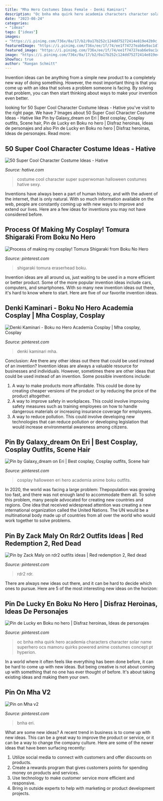 ```yaml
---
title: "Mha Hero Costumes Ideas Female - Denki Kaminari"
description: "Oc bnha mha quirk hero academia characters character solar name superhero ocs mamoru quirks powered anime costumes concept pt hyperion"
date: "2023-08-24"
categories:
- "ideas"
tags: ["ideas"]
images:
- "https://i.pinimg.com/736x/0a/17/b2/0a17b252c124dd75272414e819e42b9c.jpg"
featuredImage: "https://i.pinimg.com/736x/ee/1f/74/ee1f74727eab6e9ac1d756638af0ed0a.jpg"
featured_image: "https://i.pinimg.com/736x/ee/1f/74/ee1f74727eab6e9ac1d756638af0ed0a.jpg"
image: "https://i.pinimg.com/736x/0a/17/b2/0a17b252c124dd75272414e819e42b9c.jpg"
ShowToc: true
author: "Raegan Schmitt"
---
```



Invention ideas can be anything from a simple new product to a completely new way of doing something. However, the most important thing is that you come up with an idea that solves a problem someone is facing. By solving that problem, you can then start thinking about ways to make your invention even better.

	

		
looking for 50 Super Cool Character Costume Ideas - Hative you've visit to the right page. We have 7 Images about 50 Super Cool Character Costume Ideas - Hative like Pin by Galaxy_dream on Eri | Best cosplay, Cosplay outfits, Scene hair, Pin de Lucky en Boku no hero | Disfraz heroinas, Ideas de personajes and also Pin de Lucky en Boku no hero | Disfraz heroinas, Ideas de personajes. Read more:
		
    
## 50 Super Cool Character Costume Ideas - Hative

<img loading=lazy src="https://hative.com/wp-content/uploads/2014/10/super-cool-costume-ideas/13-superwoman-costume.jpg" onerror="this.onerror=null;this.src='https://tse3.mm.bing.net/th?id=OIP.UaBbFI7UmNL7FYnLT3LQkQHaLB&amp;pid=15.1';" alt="50 Super Cool Character Costume Ideas - Hative">

_Source: hative.com_

>costume cool character super superwoman halloween costumes hative sexy. 

	

Inventions have always been a part of human history, and with the advent of the internet, that is only natural. With so much information available on the web, people are constantly coming up with new ways to improve and extend our lives. Here are a few ideas for inventions you may not have considered before.

    
## Process Of Making My Cosplay! Tomura Shigaraki From Boku No Hero

<img loading=lazy src="https://i.pinimg.com/736x/75/19/c9/7519c99c3515ebcca926f65e8b2aba6c.jpg" onerror="this.onerror=null;this.src='https://tse2.mm.bing.net/th?id=OIP.k18YettXmkrYpMwwBi6pAgHaJ3&amp;pid=15.1';" alt="Process of making my cosplay! Tomura Shigaraki from Boku No Hero">

_Source: pinterest.com_

>shigaraki tomura eraserhead boku. 

	

Invention ideas are all around us, just waiting to be used in a more efficient or better product. Some of the more popular invention ideas include cars, computers, and smartphones. With so many new invention ideas out there, it's hard to know where to start. Here are five of our favorite invention ideas.

    
## Denki Kaminari - Boku No Hero Academia Cosplay | Mha Cosplay, Cosplay

<img loading=lazy src="https://i.pinimg.com/736x/53/da/03/53da0316d8fee31163ff7eab31ff591d.jpg" onerror="this.onerror=null;this.src='https://tse3.mm.bing.net/th?id=OIP.Pi4NjZAKzAWTd2Yz8eh4LwHaJ3&amp;pid=15.1';" alt="Denki Kaminari - Boku no Hero Academia Cosplay | Mha cosplay, Cosplay">

_Source: pinterest.com_

>denki kaminari mha. 

	

Conclusion: Are there any other ideas out there that could be used instead of an invention?
Invention ideas are always a valuable resource for businesses and individuals. However, sometimes there are other ideas that could be used instead of an invention. Some possible inventions include:
1. A way to make products more affordable. This could be done by creating cheaper versions of the product or by reducing the price of the product altogether.
2. A way to improve safety in workplaces. This could involve improving safety measures such as training employees on how to handle dangerous materials or increasing insurance coverage for employees.
3. A way to reduce pollution. This could involve developing new technologies that can reduce pollution or developing legislation that would increase environmental awareness among citizens.

    
## Pin By Galaxy_dream On Eri | Best Cosplay, Cosplay Outfits, Scene Hair

<img loading=lazy src="https://i.pinimg.com/736x/d4/81/65/d481650c1e945b9bcccb412defaf5d9e.jpg" onerror="this.onerror=null;this.src='https://tse1.mm.bing.net/th?id=OIP.A-DefqSdYc0bLnd1odJttgHaJQ&amp;pid=15.1';" alt="Pin by Galaxy_dream on Eri | Best cosplay, Cosplay outfits, Scene hair">

_Source: pinterest.com_

>cosplay halloween eri hero academia anime boku outfits. 

	

In 2020, the world was facing a large problem: Thepopulation was growing too fast, and there was not enough land to accommodate them all. To solve this problem, many people advocated for creating new countries and regions. One idea that received widespread attention was creating a new international organization called the United Nations. The UN would be a multinational body made up of countries from all over the world who would work together to solve problems.

    
## Pin By Zack Maly On Rdr2 Outfits Ideas | Red Redemption 2, Red Dead

<img loading=lazy src="https://i.pinimg.com/736x/ee/1f/74/ee1f74727eab6e9ac1d756638af0ed0a.jpg" onerror="this.onerror=null;this.src='https://tse3.mm.bing.net/th?id=OIP.fxBc6EP2g1k-wmGh2VQeFQHaHa&amp;pid=15.1';" alt="Pin by Zack Maly on rdr2 outfits ideas | Red redemption 2, Red dead">

_Source: pinterest.com_

>rdr2 rdr. 

	

There are always new ideas out there, and it can be hard to decide which ones to pursue. Here are 5 of the most interesting new ideas on the horizon: 

    
## Pin De Lucky En Boku No Hero | Disfraz Heroinas, Ideas De Personajes

<img loading=lazy src="https://i.pinimg.com/736x/0a/17/b2/0a17b252c124dd75272414e819e42b9c.jpg" onerror="this.onerror=null;this.src='https://tse2.mm.bing.net/th?id=OIP.M21B_Cpl0xM5OfbwBs1bcwHaFy&amp;pid=15.1';" alt="Pin de Lucky en Boku no hero | Disfraz heroinas, Ideas de personajes">

_Source: pinterest.com_

>oc bnha mha quirk hero academia characters character solar name superhero ocs mamoru quirks powered anime costumes concept pt hyperion. 

	

In a world where it often feels like everything has been done before, it can be hard to come up with new ideas. But being creative is not about coming up with something that no one has ever thought of before. It's about taking existing ideas and making them your own.

    
## Pin On Mha V2

<img loading=lazy src="https://i.pinimg.com/736x/45/12/f1/4512f1f01e69fb42f9e12ea857a328a9.jpg" onerror="this.onerror=null;this.src='https://tse4.mm.bing.net/th?id=OIP.Mh5Ga_AynRo20lyO0KZHawAAAA&amp;pid=15.1';" alt="Pin on Mha v2">

_Source: pinterest.com_

>bnha eri. 

	

What are some new ideas?
A recent trend in business is to come up with new ideas. This can be a great way to improve the product or service, or it can be a way to change the company culture. Here are some of the newer ideas that have been surfacing recently: 
1. Utilize social media to connect with customers and offer discounts on products.
2. Create a rewards program that gives customers points for spending money on products and services. 
3. Use technology to make customer service more efficient and responsive. 
4. Bring in outside experts to help with marketing or product development projects.

